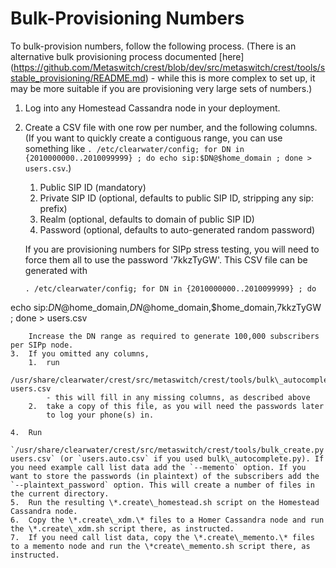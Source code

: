 Bulk-Provisioning Numbers
=========================

To bulk-provision numbers, follow the following process.  (There is an alternative bulk provisioning process documented [here] (https://github.com/Metaswitch/crest/blob/dev/src/metaswitch/crest/tools/sstable_provisioning/README.md) - while this is more complex to set up, it may be more suitable if you are provisioning very large sets of numbers.)

1.  Log into any Homestead Cassandra node in your deployment.
2.  Create a CSV file with one row per number, and the following
    columns. (If you want to quickly create a contiguous range, you can
    use something like `. /etc/clearwater/config; for DN in {2010000000..2010099999} ; do echo sip:$DN@$home_domain ; done > users.csv`.)
    1.  Public SIP ID (mandatory)
    2.  Private SIP ID (optional, defaults to public SIP ID, stripping any sip: prefix)
    3.  Realm (optional, defaults to domain of public SIP ID)
    4.  Password (optional, defaults to auto-generated random password)

    If you are provisioning numbers for SIPp stress testing, you will need to force them all to use the password '7kkzTyGW'. This CSV file can be generated with
    ```
    . /etc/clearwater/config; for DN in {2010000000..2010099999} ; do
echo sip:$DN@$home_domain,$DN@$home_domain,$home_domain,7kkzTyGW ;
done > users.csv
```
    Increase the DN range as required to generate 100,000 subscribers per SIPp node.
3.  If you omitted any columns,
    1.  run
        /usr/share/clearwater/crest/src/metaswitch/crest/tools/bulk\_autocomplete.py users.csv
        - this will fill in any missing columns, as described above
    2.  take a copy of this file, as you will need the passwords later
        to log your phone(s) in.

4.  Run
    `/usr/share/clearwater/crest/src/metaswitch/crest/tools/bulk_create.py users.csv` (or `users.auto.csv` if you used bulk\_autocomplete.py). If you need example call list data add the `--memento` option. If you want to store the passwords (in plaintext) of the subscribers add the `--plaintext_password` option. This will create a number of files in the current directory.
5.  Run the resulting \*.create\_homestead.sh script on the Homestead Cassandra node.
6.  Copy the \*.create\_xdm.\* files to a Homer Cassandra node and run the \*.create\_xdm.sh script there, as instructed.
7.  If you need call list data, copy the \*.create\_memento.\* files to a memento node and run the \*create\_memento.sh script there, as instructed.

